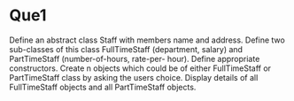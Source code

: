 # Que1

Define an abstract class Staff with members name and address. Define two sub-classes of this
class FullTimeStaff (department, salary) and PartTimeStaff (number-of-hours, rate-per-
hour). Define appropriate constructors. Create n objects which could be of either FullTimeStaff
or PartTimeStaff class by asking the users choice. Display details of all FullTimeStaff objects
and all PartTimeStaff objects.
